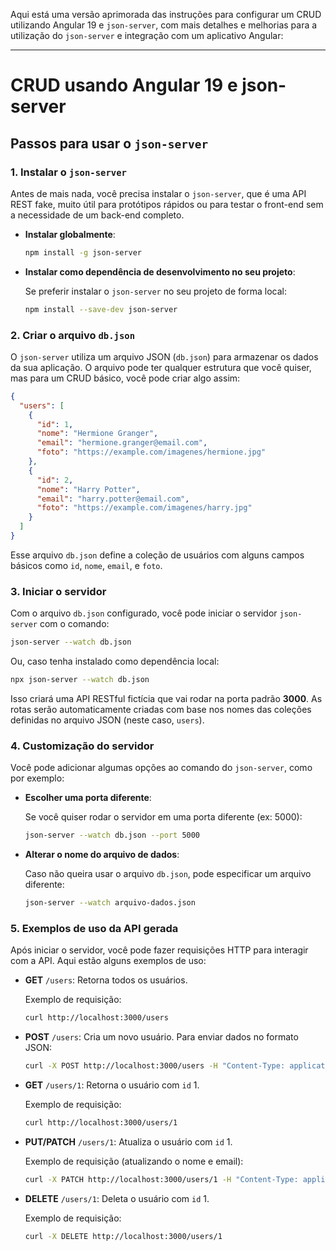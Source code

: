 Aqui está uma versão aprimorada das instruções para configurar um CRUD utilizando Angular 19 e `json-server`, com mais detalhes e melhorias para a utilização do `json-server` e integração com um aplicativo Angular:

---

# CRUD usando Angular 19 e json-server

## Passos para usar o `json-server`

### 1. **Instalar o `json-server`**

Antes de mais nada, você precisa instalar o `json-server`, que é uma API REST fake, muito útil para protótipos rápidos ou para testar o front-end sem a necessidade de um back-end completo.

- **Instalar globalmente**:

  ```bash
  npm install -g json-server
  ```

- **Instalar como dependência de desenvolvimento no seu projeto**:

  Se preferir instalar o `json-server` no seu projeto de forma local:

  ```bash
  npm install --save-dev json-server
  ```

### 2. **Criar o arquivo `db.json`**

O `json-server` utiliza um arquivo JSON (`db.json`) para armazenar os dados da sua aplicação. O arquivo pode ter qualquer estrutura que você quiser, mas para um CRUD básico, você pode criar algo assim:

```json
{
  "users": [
    {
      "id": 1,
      "nome": "Hermione Granger",
      "email": "hermione.granger@email.com",
      "foto": "https://example.com/imagenes/hermione.jpg"
    },
    {
      "id": 2,
      "nome": "Harry Potter",
      "email": "harry.potter@email.com",
      "foto": "https://example.com/imagenes/harry.jpg"
    }
  ]
}
```

Esse arquivo `db.json` define a coleção de usuários com alguns campos básicos como `id`, `nome`, `email`, e `foto`.

### 3. **Iniciar o servidor**

Com o arquivo `db.json` configurado, você pode iniciar o servidor `json-server` com o comando:

```bash
json-server --watch db.json
```

Ou, caso tenha instalado como dependência local:

```bash
npx json-server --watch db.json
```

Isso criará uma API RESTful fictícia que vai rodar na porta padrão **3000**. As rotas serão automaticamente criadas com base nos nomes das coleções definidas no arquivo JSON (neste caso, `users`).

### 4. **Customização do servidor**

Você pode adicionar algumas opções ao comando do `json-server`, como por exemplo:

- **Escolher uma porta diferente**:

  Se você quiser rodar o servidor em uma porta diferente (ex: 5000):

  ```bash
  json-server --watch db.json --port 5000
  ```

- **Alterar o nome do arquivo de dados**:

  Caso não queira usar o arquivo `db.json`, pode especificar um arquivo diferente:

  ```bash
  json-server --watch arquivo-dados.json
  ```

### 5. **Exemplos de uso da API gerada**

Após iniciar o servidor, você pode fazer requisições HTTP para interagir com a API. Aqui estão alguns exemplos de uso:

- **GET** `/users`: Retorna todos os usuários.

  Exemplo de requisição:

  ```bash
  curl http://localhost:3000/users
  ```

- **POST** `/users`: Cria um novo usuário. Para enviar dados no formato JSON:

  ```bash
  curl -X POST http://localhost:3000/users -H "Content-Type: application/json" -d '{"nome": "Ron Weasley", "email": "ron.weasley@email.com", "foto": "https://example.com/imagenes/ron.jpg"}'
  ```

- **GET** `/users/1`: Retorna o usuário com `id` 1.

  Exemplo de requisição:

  ```bash
  curl http://localhost:3000/users/1
  ```

- **PUT/PATCH** `/users/1`: Atualiza o usuário com `id` 1.

  Exemplo de requisição (atualizando o nome e email):

  ```bash
  curl -X PATCH http://localhost:3000/users/1 -H "Content-Type: application/json" -d '{"nome": "Hermione Granger", "email": "hermione.updated@email.com"}'
  ```

- **DELETE** `/users/1`: Deleta o usuário com `id` 1.

  Exemplo de requisição:

  ```bash
  curl -X DELETE http://localhost:3000/users/1
  ```

